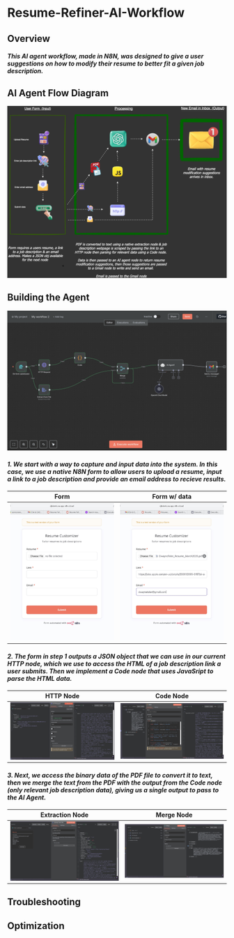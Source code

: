 # Resume-Refiner-AI-Workflow


## Overview

#### _This AI agent workflow, made in N8N, was designed to give a user suggestions on how to modify their resume to better fit a given job description._


## AI Agent Flow Diagram

![Diagram](https://github.com/djtoler/Resume-Refiner-AI-Workflow/blob/main/images/n8n_diagram01.png)


## Building the Agent

![Workflow](https://github.com/djtoler/Resume-Refiner-AI-Workflow/blob/main/images/workflow.png)

#### _1. We start with a way to capture and input data into the system. In this case, we use a native N8N form to allow users to upload a resume, input a link to a job description and provide an email address to recieve results._

| Form | Form w/ data |
|---|---|
| ![Alt text for Image 1](https://github.com/djtoler/Resume-Refiner-AI-Workflow/blob/main/images/form2.jpeg) | ![Alt text for Image 2](https://github.com/djtoler/Resume-Refiner-AI-Workflow/blob/main/images/form1.jpeg) |

#### _2. The form in step 1 outputs a JSON object that we can use in our current HTTP node, which we use to access the HTML of a job description link a user submits. Then we implement a Code node that uses JavaSript to parse the HTML data._

| HTTP Node | Code Node |
|---|---|
| ![Alt text for Image 1](https://github.com/djtoler/Resume-Refiner-AI-Workflow/blob/main/images/http_node.jpeg) | ![Alt text for Image 2](https://github.com/djtoler/Resume-Refiner-AI-Workflow/blob/main/images/code_node.jpeg) |

#### _3. Next, we access the binary data of the PDF file to convert it to text, then we merge the text from the PDF with the output from the Code node (only relevant job description data), giving us a single output to pass to the AI Agent._

| Extraction Node | Merge Node |
|---|---|
| ![Alt text for Image 1](https://github.com/djtoler/Resume-Refiner-AI-Workflow/blob/main/images/extraction_node.jpeg) | ![Alt text for Image 2](https://github.com/djtoler/Resume-Refiner-AI-Workflow/blob/main/images/merge_node.jpeg) |

## Troubleshooting


## Optimization


